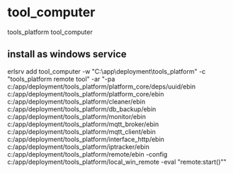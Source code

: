 tool_computer
============

tools_platform tool_computer

## install as windows service
erlsrv add tool_computer -w "C:\app\deployment\tools_platform" -c "tools_platform remote tool" -ar "-pa c:/app/deployment/tools_platform/platform_core/deps/uuid/ebin c:/app/deployment/tools_platform/platform_core/ebin c:/app/deployment/tools_platform/cleaner/ebin c:/app/deployment/tools_platform/db_backup/ebin c:/app/deployment/tools_platform/monitor/ebin c:/app/deployment/tools_platform/mqtt_broker/ebin c:/app/deployment/tools_platform/mqtt_client/ebin c:/app/deployment/tools_platform/interface_http/ebin c:/app/deployment/tools_platform/iptracker/ebin c:/app/deployment/tools_platform/remote/ebin -config c:/app/deployment/tools_platform/local_win_remote -eval \"remote:start()\""
